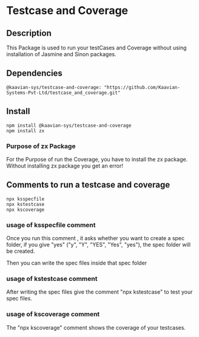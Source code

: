 # <b>Testcase and Coverage</b>

## Description

This Package is used to run your testCases and Coverage without using installation of Jasmine and Sinon packages.

## Dependencies

    @kaavian-sys/testcase-and-coverage: "https://github.com/Kaavian-Systems-Pvt-Ltd/testcase_and_coverage.git"

## Install

    npm install @kaavian-sys/testcase-and-coverage
    npm install zx

### Purpose of zx Package

For the Purpose of run the Coverage, you have to install the zx package. Without installing zx package you get an error!

## Comments to run a testcase and coverage

    npx ksspecfile
    npx kstestcase
    npx kscoverage

### usage of ksspecfile comment

Once you run this comment , it asks whether you want to create a spec folder, if you give "yes" ("y", "Y", "YES", "Yes", "yes"), the spec folder will be created.

Then you can write the spec files inside that spec folder

### usage of kstestcase comment

After writing the spec files give the comment "npx kstestcase" to test your spec files.

### usage of kscoverage comment

The "npx kscoverage" comment shows the coverage of your testcases.